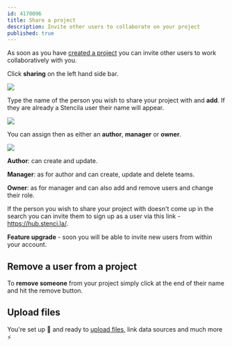 ```yaml
---
id: 4170096
title: Share a project
description: Invite other users to collaborate on your project
published: true
---
```


As soon as you have [created a project](./create-a-project.md) you can invite other users to work collaboratively with you.

Click **sharing** on the left hand side bar.

![](http://stencila.github.io/hub/manager/snaps/project-sharing-menu-item.png)

Type the name of the person you wish to share your project with and **add**. If they are already a Stencila user their name will appear.

![](http://stencila.github.io/hub/manager/snaps/org-users-add-user.png)

You can assign then as either an **author**, **manager** or **owner**.

![](http://stencila.github.io/hub/manager/snaps/project-sharing-change-agent.png)

**Author**: can create and update.

**Manager**: as for author and can create, update and delete teams.

**Owner**: as for manager and can also add and remove users and change their role.

If the person you wish to share your project with doesn't come up in the search you can invite them to sign up as a user via this link - https://hub.stenci.la/.

**Feature upgrade** - soon you will be able to invite new users from within your account.

## Remove a user from a project

To **remove someone** from your project simply click at the end of their name and hit the remove button.

## Upload files

You're set up 👏 and ready to [upload files](../upload.md), link data sources and much more ⚡
